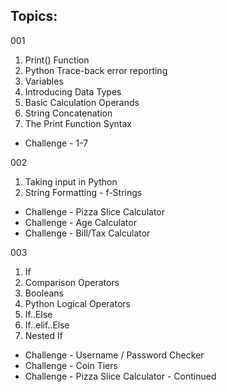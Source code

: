 ## Topics:

001
1. Print() Function
2. Python Trace-back error reporting
3. Variables
4. Introducing Data Types
5. Basic Calculation Operands
6. String Concatenation
7. The Print Function Syntax

* Challenge - 1-7

002
1. Taking input in Python
2. String Formatting - f-Strings

* Challenge - Pizza Slice Calculator
* Challenge - Age Calculator
* Challenge - Bill/Tax Calculator

003
1. If
2. Comparison Operators
3. Booleans
4. Python Logical Operators
5. If..Else
6. If..elif..Else
7. Nested If

* Challenge - Username / Password Checker
* Challenge - Coin Tiers
* Challenge - Pizza Slice Calculator - Continued


